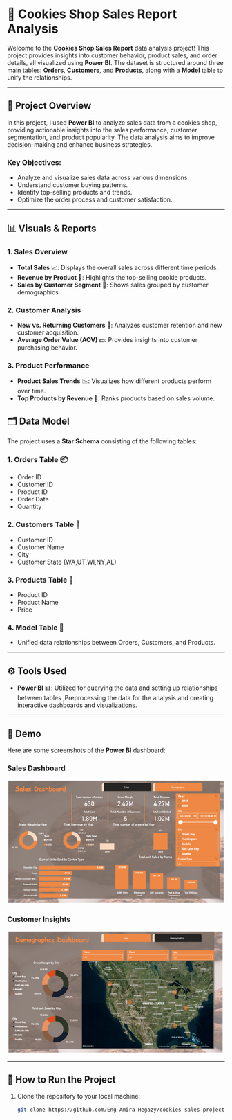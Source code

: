 # 🍪 Cookies Shop Sales Report Analysis


Welcome to the **Cookies Shop Sales Report** data analysis project! This project provides insights into customer behavior, product sales, and order details, all visualized using **Power BI**. The dataset is structured around three main tables: **Orders**, **Customers**, and **Products**, along with a **Model** table to unify the relationships.

---

## 📝 Project Overview

In this project, I used **Power BI** to analyze sales data from a cookies shop, providing actionable insights into the sales performance, customer segmentation, and product popularity. The data analysis aims to improve decision-making and enhance business strategies.

### Key Objectives:
- Analyze and visualize sales data across various dimensions.
- Understand customer buying patterns.
- Identify top-selling products and trends.
- Optimize the order process and customer satisfaction.

---

## 📊 Visuals & Reports

### 1. **Sales Overview**
- **Total Sales** 📈: Displays the overall sales across different time periods.
- **Revenue by Product** 🍪: Highlights the top-selling cookie products.
- **Sales by Customer Segment** 👥: Shows sales grouped by customer demographics.

### 2. **Customer Analysis**
- **New vs. Returning Customers** 🔄: Analyzes customer retention and new customer acquisition.
- **Average Order Value (AOV)** 💵: Provides insights into customer purchasing behavior.
  
### 3. **Product Performance**
- **Product Sales Trends** 📉: Visualizes how different products perform over time.
- **Top Products by Revenue** 🥇: Ranks products based on sales volume.


## 🗂️ Data Model

The project uses a **Star Schema** consisting of the following tables:

### **1. Orders Table** 📦
- Order ID
- Customer ID
- Product ID
- Order Date
- Quantity

### **2. Customers Table** 👥
- Customer ID
- Customer Name
- City
- Customer State (WA,UT,WI,NY,AL)

### **3. Products Table** 🍪
- Product ID
- Product Name
- Price

### **4. Model Table** 🔗
- Unified data relationships between Orders, Customers, and Products.

---

## ⚙️ Tools Used

- **Power BI** 📊: Utilized for querying the data and setting up relationships between tables ,Preprocessing the data for the analysis and  creating interactive dashboards and                    visualizations.
---

## 📸 Demo

Here are some screenshots of the **Power BI** dashboard:

### Sales Dashboard
![Sales Dashboard](cookie_sales_dashsboard.png)

### Customer Insights
![Demographics Dashboard](cookie_Demographics.png)


---

## 🚀 How to Run the Project

1. Clone the repository to your local machine:
   ```bash
   git clone https://github.com/Eng-Amira-Hegazy/cookies-sales-project.git
